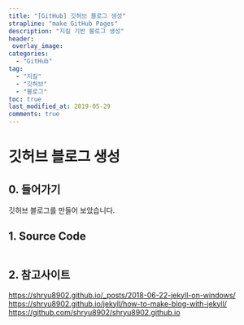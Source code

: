 ```yaml
---
title: "[GitHub] 깃허브 블로그 생성"
strapline: "make GitHub Pages"
description: "지킬 기반 블로그 생성"
header:
 overlay_image: 
categories:
  - "GitHub"
tag:
  - "지킬"
  - "깃허브"
  - "블로그"
toc: true
last_modified_at: 2019-05-29
comments: true
---
```

# 깃허브 블로그 생성

## 0. 들어가기

  깃허브 블로그를 만들어 보았습니다.

## 1. Source Code

```

```

## 2. 참고사이트

  <https://shryu8902.github.io/_posts/2018-06-22-jekyll-on-windows/>
  <https://shryu8902.github.io/jekyll/how-to-make-blog-with-jekyll/>
  <https://github.com/shryu8902/shryu8902.github.io>
  
